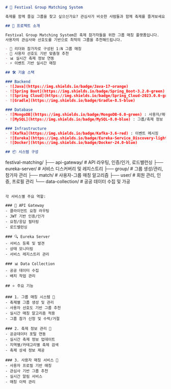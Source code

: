 

```markdown:README.md
# 🎪 Festival Group Matching System

축제를 함께 즐길 그룹을 찾고 싶으신가요? 관심사가 비슷한 사람들과 함께 축제를 즐겨보세요! 

## 🎯 프로젝트 소개

Festival Group Matching System은 축제 참가자들을 위한 그룹 매칭 플랫폼입니다.
사용자의 관심사와 선호도를 기반으로 최적의 그룹을 추천해드립니다.

- 🤝 리더와 참가자로 구성된 1:N 그룹 매칭
- 🎨 사용자 선호도 기반 맞춤형 추천
- 📊 실시간 축제 정보 연동
- ⚡ 이벤트 기반 실시간 매칭

## 🛠 기술 스택

### Backend
- ![Java](https://img.shields.io/badge/Java-17-orange)
- ![Spring Boot](https://img.shields.io/badge/Spring_Boot-3.2.0-green)
- ![Spring Cloud](https://img.shields.io/badge/Spring_Cloud-2023.0.0-green)
- ![Gradle](https://img.shields.io/badge/Gradle-8.5-blue)

### Database
- ![MongoDB](https://img.shields.io/badge/MongoDB-6.0-green) : 사용자/매칭 데이터
- ![MySQL](https://img.shields.io/badge/MySQL-8.0-blue) : 그룹/축제 정보

### Infrastructure
- ![Kafka](https://img.shields.io/badge/Kafka-3.6-red) : 이벤트 메시징
- ![Eureka](https://img.shields.io/badge/Eureka-Service_Discovery-lightgrey)
- ![Docker](https://img.shields.io/badge/Docker-24.0-blue)

## 📦 시스템 구성

```
festival-matching/
├── api-gateway/           # API 라우팅, 인증/인가, 로드밸런싱
├── eureka-server/         # 서비스 디스커버리 및 레지스트리
├── group/                 # 그룹 생성/관리, 참가자 관리
├── match/                 # 사용자-그룹 매칭 알고리즘
├── user/                  # 회원 관리, 인증, 프로필 관리
└── data-collection/       # 공공 데이터 수집 및 가공
```

각 서비스별 주요 역할:

### 🚀 API Gateway
- 클라이언트 요청 라우팅
- JWT 기반 인증/인가
- 요청/응답 필터링
- 로드밸런싱

### 🔍 Eureka Server
- 서비스 등록 및 발견
- 상태 모니터링
- 서비스 레지스트리 관리

### 📊 Data Collection
- 공공 데이터 수집
- 배치 작업 관리

## ⭐ 주요 기능

### 1. 그룹 매칭 시스템 🤝
- 축제별 그룹 생성 및 관리
- 사용자 선호도 기반 그룹 추천
- 실시간 매칭 알고리즘 적용
- 그룹 참가 신청 및 수락/거절

### 2. 축제 정보 관리 🎉
- 공공데이터 포털 연동
- 실시간 축제 정보 업데이트
- 지역별/카테고리별 축제 검색
- 축제 상세 정보 제공

### 3. 사용자 매칭 서비스 👥
- 사용자 프로필 기반 매칭
- 관심사 기반 그룹 추천
- 실시간 알림 서비스
- 매칭 이력 관리
```
